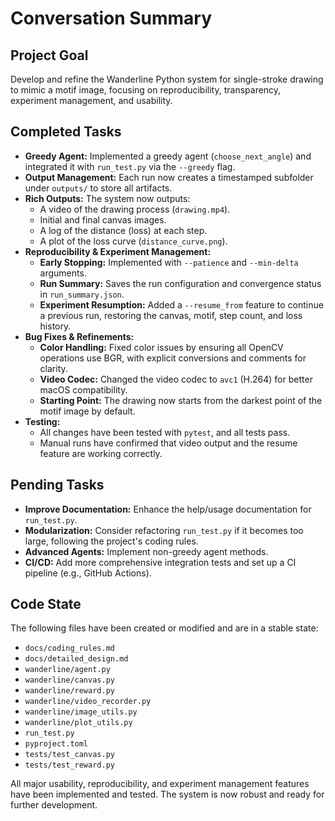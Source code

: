 # Conversation Summary

## Project Goal
Develop and refine the Wanderline Python system for single-stroke drawing to mimic a motif image, focusing on reproducibility, transparency, experiment management, and usability.

## Completed Tasks
- **Greedy Agent:** Implemented a greedy agent (`choose_next_angle`) and integrated it with `run_test.py` via the `--greedy` flag.
- **Output Management:** Each run now creates a timestamped subfolder under `outputs/` to store all artifacts.
- **Rich Outputs:** The system now outputs:
    - A video of the drawing process (`drawing.mp4`).
    - Initial and final canvas images.
    - A log of the distance (loss) at each step.
    - A plot of the loss curve (`distance_curve.png`).
- **Reproducibility & Experiment Management:**
    - **Early Stopping:** Implemented with `--patience` and `--min-delta` arguments.
    - **Run Summary:** Saves the run configuration and convergence status in `run_summary.json`.
    - **Experiment Resumption:** Added a `--resume_from` feature to continue a previous run, restoring the canvas, motif, step count, and loss history.
- **Bug Fixes & Refinements:**
    - **Color Handling:** Fixed color issues by ensuring all OpenCV operations use BGR, with explicit conversions and comments for clarity.
    - **Video Codec:** Changed the video codec to `avc1` (H.264) for better macOS compatibility.
    - **Starting Point:** The drawing now starts from the darkest point of the motif image by default.
- **Testing:**
    - All changes have been tested with `pytest`, and all tests pass.
    - Manual runs have confirmed that video output and the resume feature are working correctly.

## Pending Tasks
- **Improve Documentation:** Enhance the help/usage documentation for `run_test.py`.
- **Modularization:** Consider refactoring `run_test.py` if it becomes too large, following the project's coding rules.
- **Advanced Agents:** Implement non-greedy agent methods.
- **CI/CD:** Add more comprehensive integration tests and set up a CI pipeline (e.g., GitHub Actions).

## Code State
The following files have been created or modified and are in a stable state:
- `docs/coding_rules.md`
- `docs/detailed_design.md`
- `wanderline/agent.py`
- `wanderline/canvas.py`
- `wanderline/reward.py`
- `wanderline/video_recorder.py`
- `wanderline/image_utils.py`
- `wanderline/plot_utils.py`
- `run_test.py`
- `pyproject.toml`
- `tests/test_canvas.py`
- `tests/test_reward.py`

All major usability, reproducibility, and experiment management features have been implemented and tested. The system is now robust and ready for further development.
